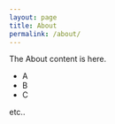 ```yaml
---
layout: page
title: About
permalink: /about/
---
```


The About content is here.

- A
- B
- C

etc..
